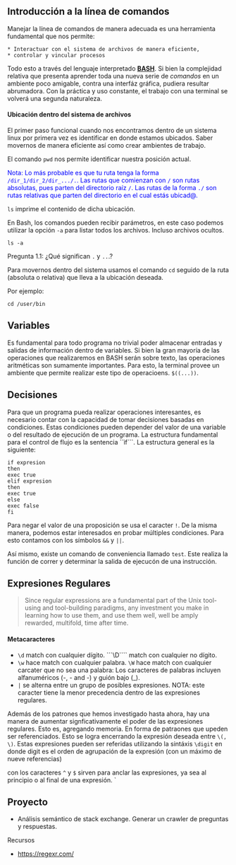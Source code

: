 ## Introducción a la línea de comandos

Manejar la línea de comandos de manera adecuada es una herramienta fundamental que nos permite:

    * Interactuar con el sistema de archivos de manera eficiente,
    * controlar y vincular procesos

Todo esto a través del lenguaje interpretado [**BASH**](https://en.wikipedia.org/wiki/Bash_(Unix_shell)). Si bien la complejidad relativa que presenta aprender toda una nueva serie de *comandos* en un ambiente poco amigable, contra una interfáz gráfica, pudiera resultar abrumadora. Con la práctica y uso constante, el trabajo con una terminal se volverá una segunda naturaleza.

#### Ubicación dentro del sistema de archivos

El primer paso funcional cuando nos encontramos dentro de un sistema linux por primera vez es identificar en donde estamos ubicados. Saber movernos de manera eficiente así como crear ambientes de trabajo. 

El comando ```pwd``` nos permite identificar nuestra posición actual.

<span style="color:blue">Nota: Lo más probable es que tu ruta tenga la forma ```/dir_1/dir_2/dir_.../.```. Las rutas que comienzan con ```/``` son rutas absolutas, pues parten del directorio raíz ```/```. Las rutas de la forma ```./``` son rutas relativas que parten del directorio en el cual estás ubicad@. </span>


```ls``` imprime el contenido de dicha ubicación. 

En Bash, los comandos pueden recibir parámetros, en este caso podemos utilizar la opción ```-a``` para listar todos los archivos. Incluso archivos ocultos.

```{BASH}
ls -a
```

Pregunta 1.1: ¿Qué significan ```.``` y ```..```.?

Para movernos dentro del sistema usamos el comando  ```cd``` seguido de la ruta (absoluta o relativa) que lleva a la ubicación deseada.

Por ejemplo:

```{BASH}
cd /user/bin
```

## Variables

Es fundamental para todo programa no trivial poder almacenar entradas y salidas de información dentro de variables. Si bien la gran mayoría de las operaciones que realizaremos en BASH serán sobre texto, las operaciones aritméticas son sumamente importantes. Para esto, la terminal provee un ambiente que permite realizar este tipo de operacioens. ```$((...))```. 

## Decisiones

Para que un programa pueda realizar operaciones interesantes, es necesario contar con la capacidad de tomar decisiones basadas en condiciones. Estas condiciones pueden depender del valor de una variable o del resultado de ejecución de un programa. La estructura fundamental para el control de flujo es la sentencia ``ìf```. La estructura general es la siguiente: 

```console
if expresion
then
exec true
elif expresion
then 
exec true
else
exec false
fi
```

Para negar el valor de una proposición se usa el caracter ```!```. De la misma manera, podemos estar interesados en probar múltiples condiciones. Para esto contamos con los símbolos ```&&``` y ```||```. 


Así mismo, existe un comando de conveniencia llamado ```test```. Este realiza la función de correr y determinar la salida de ejecucón de una instrucción. 


## Expresiones Regulares

> Since regular expressions are a fundamental part of the Unix tool-using and tool-building paradigms, any investment you make in learning how to use them, and use them well, well be amply rewarded, multifold, time after time.


#### Metacaracteres

- ```\d``` match con cualquier dígito. ```\D```` match con cualquier no dígito. 
-  ```\w``` hace match con cualquier palabra. ```\W``` hace match con cualquier carcater que no sea una palabra: Los caracteres de palabras incluyen alfanuméricos (-, - and -) y guión bajo (_).
- ```|``` se alterna entre un grupo de posibles expresiones. NOTA: este caracter tiene la menor precedencia dentro de las expresiones regulares. 


Además de los patrones que hemos investigado hasta ahora, hay una manera de aumentar signficativamente el poder de las expresiones regulares. Esto es, agregando memoria. En forma de patraones que upeden ser referenciados. Esto se logra encerrando la expresión deseada entre ```\(, \)```. Estas expresiones pueden ser referidas utilizando la sintáxis ```\digit``` en donde digit es el orden de agrupación de la expresión (con un máximo de nueve referencias)

con los caracteres ```^``` y ```$``` sirven para anclar las expresiones, ya sea al principio o al final de una expresión. `

## Proyecto

- Análisis semántico de stack exchange. Generar un crawler de preguntas y respuestas. 



Recursos

- https://regexr.com/
